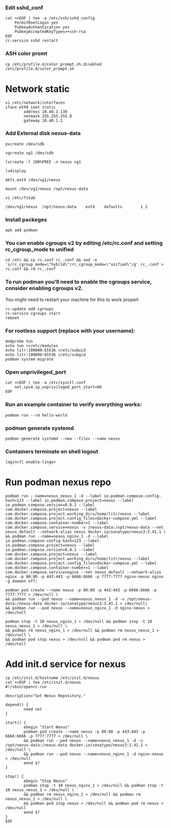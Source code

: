 ### Edit sshd_conf
```
cat <<EOF | tee -a /etc/ssh/sshd_config
	PermitRootLogin yes
	PubkeyAuthentication yes
	PubkeyAcceptedKeyTypes=+ssh-rsa
EOF
rc-service sshd restart
```
### ASH color promt
```
cp /etc/profile.d/color_prompt.sh.disabled /etc/profile.d/color_prompt.sh
```
# Network static
```
vi /etc/network/interfaces
iface eth0 inet static
        address 10.40.1.130
        netmask 255.255.255.0
        gateway 10.40.1.2
```
### Add External disk nexus-data
```
pvcreate /dev/sdb

vgcreate vg1 /dev/sdb

lvcreate -l 100%FREE -n nexus vg1

lvdisplay

mkfs.ext4 /dev/vg1/nexus

mount /dev/vg1/nexus /opt/nexus-data

vi /etc/fstab

/dev/vg1/nexus  /opt/nexus-data    ext4    defaults        1 2

```

### Install packeges
```
apk add podman
```

### You can enable cgroups v2 by editing /etc/rc.conf and setting rc_cgroup_mode to unified
```
cd /etc && cp rc.conf rc_.conf && sed -e 's/rc_cgroup_mode=\"hybrid\"/rc_cgroup_mode=\"unified\"/g' rc_.conf > rc.conf && rm rc_.conf

```

### To run podman you'll need to enable the cgroups service, consider enabling cgroups v2.
You might need to restart your machine for this to work properl
```
rc-update add cgroups
rc-service cgroups start
reboot
```
### For rootless support (replace <USER> with your username):
```
modprobe tun
echo tun >>/etc/modules
echo litr:100000:65536 >/etc/subuid
echo litr:100000:65536 >/etc/subgid
podman system migrate

```

### Open unprivileged_port
```
cat <<EOF | tee -a /etc/sysctl.conf
	net.ipv4.ip_unprivileged_port_start=80
EOF
```
### Run an example container to verify everything works:
```
podman run --rm hello-world
```
### podman generate systemd
```
podman generate systemd --new --files --name nexus
```
### Containers terminate on shell logout
``` loginctl enable-linger ```


# Run podman nexus repo
```
podman run --name=nexus_nexus_1 -d --label io.podman.compose.config-hash=123 --label io.podman.compose.project=nexus --label io.podman.compose.version=0.0.1 --label com.docker.compose.project=nexus --label com.docker.compose.project.working_dir=/home/litr/nexus --label com.docker.compose.project.config_files=docker-compose.yml --label com.docker.compose.container-number=1 --label com.docker.compose.service=nexus -v /nexus-data:/opt/nexus-data --net nexus_default --network-alias nexus docker.io/sonatype/nexus3:3.41.1 \
&& podman run --name=nexus_nginx_1 -d --label io.podman.compose.config-hash=123 --label io.podman.compose.project=nexus --label io.podman.compose.version=0.0.1 --label com.docker.compose.project=nexus --label com.docker.compose.project.working_dir=/home/litr/nexus --label com.docker.compose.project.config_files=docker-compose.yml --label com.docker.compose.container-number=1 --label com.docker.compose.service=nginx --net nexus_default --network-alias nginx -p 80:80 -p 443:443 -p 6666:6666 -p 7777:7777 nginx-nexus nginx -g daemon off;
```
```
podman pod create --name nexus -p 80:80 -p 443:443 -p 6666:6666 -p 7777:7777 > /dev/null \
&& podman run --pod nexus --name=nexus_nexus_1 -d -v /opt/nexus-data:/nexus-data docker.io/sonatype/nexus3:3.41.1 > /dev/null\
&& podman run --pod nexus --name=nexus_nginx_1 -d nginx-nexus > /dev/null
```
```
podman stop -t 10 nexus_nginx_1 > /dev/null && podman stop -t 10 nexus_nexus_1 > /dev/null \
&& podman rm nexus_nginx_1 > /dev/null && podman rm nexus_nexus_1 > /dev/null \
&& podman pod stop nexus > /dev/null && podman pod rm nexus > /dev/null
```
# Add init.d service for nexus
```
cp /etc/init.d/hostname /etc/init.d/nexus
cat <<EOF | tee /etc/init.d/nexus
#!/sbin/openrc-run

description="Set Nexus Repository."

depend() {
        need net
}

start() {
        ebegin "Start Nexus"
        podman pod create --name nexus -p 80:80 -p 443:443 -p 6666:6666 -p 7777:7777 > /dev/null \
        && podman run --pod nexus --name=nexus_nexus_1 -d -v /opt/nexus-data:/nexus-data docker.io/sonatype/nexus3:3.41.1 > /dev/null \
        && podman run --pod nexus --name=nexus_nginx_1 -d nginx-nexus > /dev/null
        eend $?
}

stop() {
        ebegin "Stop Nexus"
        podman stop -t 10 nexus_nginx_1 > /dev/null && podman stop -t 10 nexus_nexus_1 > /dev/null \
        && podman rm nexus_nginx_1 > /dev/null && podman rm nexus_nexus_1 > /dev/null \
        && podman pod stop nexus > /dev/null && podman pod rm nexus > /dev/null
        eend $?
}
EOF
```
